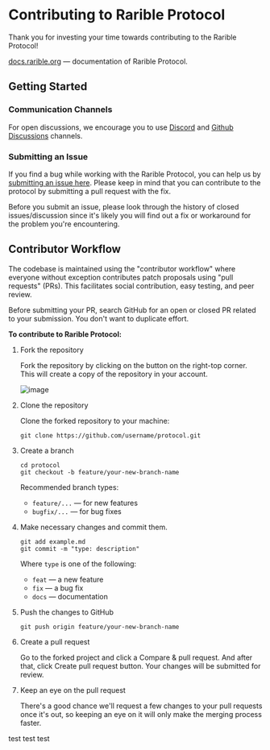 # Contributing to Rarible Protocol

Thank you for investing your time towards contributing to the Rarible Protocol!

[docs.rarible.org](https://docs.rarible.org/) — documentation of Rarible Protocol.

## Getting Started

### Communication Channels

For open discussions, we encourage you to use [Discord](https://discord.gg/zqsZsEWBbN) and [Github Discussions](https://github.com/rarible/protocol/discussions) channels.

### Submitting an Issue

If you find a bug while working with the Rarible Protocol, you can help us by [submitting an issue here](https://github.com/rarible/protocol/issues). Please keep in mind that you can contribute to the protocol by submitting a pull request with the fix.

Before you submit an issue, please look through the history of closed issues/discussion since it's likely you will find out a fix or workaround for the problem you're encountering.

## Contributor Workflow

The codebase is maintained using the "contributor workflow" where everyone without exception contributes patch proposals using "pull requests" (PRs). This facilitates social contribution, easy testing, and peer review.

Before submitting your PR, search GitHub for an open or closed PR related to your submission. You don't want to duplicate effort.

**To contribute to Rarible Protocol:**

1. Fork the repository

   Fork the repository by clicking on the button on the right-top corner. This will create a copy of the repository in your account.
   
   ![image](https://user-images.githubusercontent.com/39627934/149868568-bf8a1700-f882-4039-b8a7-182d37c23d5d.png)

2. Clone the repository

   Clone the forked repository to your machine:

   ```shell
   git clone https://github.com/username/protocol.git
   ```

3. Create a branch

   ```shell
   cd protocol
   git checkout -b feature/your-new-branch-name
   ```

   Recommended branch types:

    * `feature/...` — for new features
    * `bugfix/...` — for bug fixes


4. Make necessary changes and commit them.

   ```shell
   git add example.md
   git commit -m "type: description"
   ```

   Where `type` is one of the following:

    * `feat` — a new feature
    * `fix` — a bug fix
    * `docs` — documentation


5. Push the changes to GitHub

   ```shell
   git push origin feature/your-new-branch-name
   ```

6. Create a pull request

   Go to the forked project and click a Compare & pull request. And after that, click Create pull request button. Your changes will be submitted for review. 

7. Keep an eye on the pull request

   There's a good chance we'll request a few changes to your pull requests once it's out, so keeping an eye on it will only make the merging process faster.

test
test
test